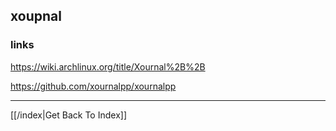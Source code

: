 ## xoupnal

### links
https://wiki.archlinux.org/title/Xournal%2B%2B

https://github.com/xournalpp/xournalpp

---

[[/index|Get Back To Index]]

